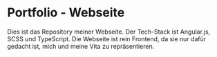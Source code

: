 # Portfolio - Webseite

Dies ist das Repository meiner Webseite. Der Tech-Stack ist Angular.js, SCSS und TypeScript. Die Webseite ist rein Frontend, da sie nur dafür gedacht ist, mich und meine Vita zu repräsentieren.
